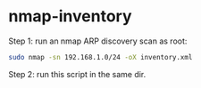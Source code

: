 # nmap-inventory

Step 1: run an nmap ARP discovery scan as root:

```bash
sudo nmap -sn 192.168.1.0/24 -oX inventory.xml
```

Step 2: run this script in the same dir.